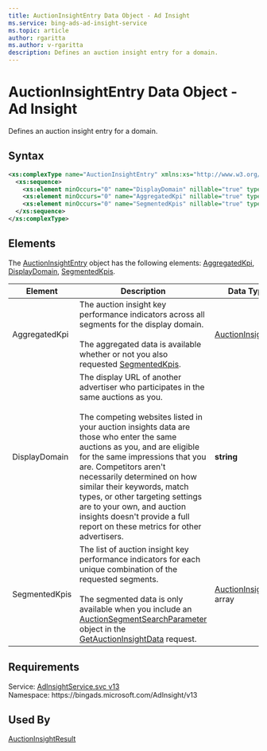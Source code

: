 ```yaml
---
title: AuctionInsightEntry Data Object - Ad Insight
ms.service: bing-ads-ad-insight-service
ms.topic: article
author: rgaritta
ms.author: v-rgaritta
description: Defines an auction insight entry for a domain.
---
```

# AuctionInsightEntry Data Object - Ad Insight
Defines an auction insight entry for a domain.

## Syntax
```xml
<xs:complexType name="AuctionInsightEntry" xmlns:xs="http://www.w3.org/2001/XMLSchema">
  <xs:sequence>
    <xs:element minOccurs="0" name="DisplayDomain" nillable="true" type="xs:string" />
    <xs:element minOccurs="0" name="AggregatedKpi" nillable="true" type="tns:AuctionInsightKpi" />
    <xs:element minOccurs="0" name="SegmentedKpis" nillable="true" type="tns:ArrayOfAuctionInsightKpi" />
  </xs:sequence>
</xs:complexType>
```

## <a name="elements"></a>Elements

The [AuctionInsightEntry](auctioninsightentry.md) object has the following elements: [AggregatedKpi](#aggregatedkpi), [DisplayDomain](#displaydomain), [SegmentedKpis](#segmentedkpis).

|Element|Description|Data Type|
|-----------|---------------|-------------|
|<a name="aggregatedkpi"></a>AggregatedKpi|The auction insight key performance indicators across all segments for the display domain.<br/><br/>The aggregated data is available whether or not you also requested [SegmentedKpis](#segmentedkpis).|[AuctionInsightKpi](auctioninsightkpi.md)|
|<a name="displaydomain"></a>DisplayDomain|The display URL of another advertiser who participates in the same auctions as you.<br/><br/>The competing websites listed in your auction insights data are those who enter the same auctions as you, and are eligible for the same impressions that you are. Competitors aren't necessarily determined on how similar their keywords, match types, or other targeting settings are to your own, and auction insights doesn't provide a full report on these metrics for other advertisers.|**string**|
|<a name="segmentedkpis"></a>SegmentedKpis|The list of auction insight key performance indicators for each unique combination of the requested segments.<br/><br/>The segmented data is only available when you include an [AuctionSegmentSearchParameter](auctionsegmentsearchparameter.md) object in the [GetAuctionInsightData](getauctioninsightdata.md) request.|[AuctionInsightKpi](auctioninsightkpi.md) array|

## Requirements
Service: [AdInsightService.svc v13](https://adinsight.api.bingads.microsoft.com/Api/Advertiser/AdInsight/v13/AdInsightService.svc)  
Namespace: https\://bingads.microsoft.com/AdInsight/v13  

## Used By
[AuctionInsightResult](auctioninsightresult.md)  
